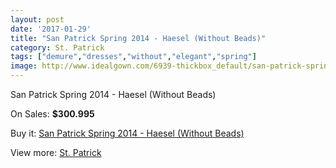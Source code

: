 ```yaml
---
layout: post
date: '2017-01-29'
title: "San Patrick Spring 2014 - Haesel (Without Beads)"
category: St. Patrick
tags: ["demure","dresses","without","elegant","spring"]
image: http://www.idealgown.com/6939-thickbox_default/san-patrick-spring-2014-haesel-without-beads.jpg
---
```

San Patrick Spring 2014 - Haesel (Without Beads)

On Sales: **$300.995**
<a href="https://www.idealgown.com/en/st-patrick/2966-san-patrick-spring-2014-haesel-without-beads.html"><amp-img layout="responsive" width="600" height="600" src="//www.idealgown.com/6939-thickbox_default/san-patrick-spring-2014-haesel-without-beads.jpg" alt="San Patrick Spring 2014 - Haesel (Without Beads) 0" /></a>
<a href="https://www.idealgown.com/en/st-patrick/2966-san-patrick-spring-2014-haesel-without-beads.html"><amp-img layout="responsive" width="600" height="600" src="//www.idealgown.com/6941-thickbox_default/san-patrick-spring-2014-haesel-without-beads.jpg" alt="San Patrick Spring 2014 - Haesel (Without Beads) 1" /></a>
<a href="https://www.idealgown.com/en/st-patrick/2966-san-patrick-spring-2014-haesel-without-beads.html"><amp-img layout="responsive" width="600" height="600" src="//www.idealgown.com/6940-thickbox_default/san-patrick-spring-2014-haesel-without-beads.jpg" alt="San Patrick Spring 2014 - Haesel (Without Beads) 2" /></a>

Buy it: [San Patrick Spring 2014 - Haesel (Without Beads)](https://www.idealgown.com/en/st-patrick/2966-san-patrick-spring-2014-haesel-without-beads.html "San Patrick Spring 2014 - Haesel (Without Beads)")

View more: [St. Patrick](https://www.idealgown.com/en/36-st-patrick "St. Patrick")